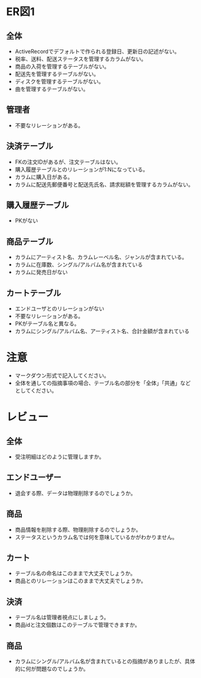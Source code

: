 # ER図1
## 全体
- ActiveRecordでデフォルトで作られる登録日、更新日の記述がない。
- 税率、送料、配送ステータスを管理するカラムがない。
- 商品の入荷を管理するテーブルがない。
- 配送先を管理するテーブルがない。
- ディスクを管理するテーブルがない。
- 曲を管理するテーブルがない。

## 管理者
- 不要なリレーションがある。

## 決済テーブル
- FKの注文IDがあるが、注文テーブルはない。
- 購入履歴テーブルとのリレーションが1:Nになっている。
- カラムに購入日がある。
- カラムに配送先郵便番号と配送先氏名、請求総額を管理するカラムがない。


## 購入履歴テーブル
- PKがない

## 商品テーブル
- カラムにアーティスト名、カラムレーベル名、ジャンルが含まれている。
- カラムに在庫数、シングル/アルバム名が含まれている
- カラムに発売日がない

## カートテーブル
- エンドユーザとのリレーションがない
- 不要なリレーションがある。
- PKがテーブル名と異なる。
- カラムにシングル/アルバム名、アーティスト名、合計金額が含まれている


# 注意
* マークダウン形式で記入してください。
* 全体を通しての指摘事項の場合、テーブル名の部分を「全体」「共通」などとしてください。

# レビュー
## 全体
- 受注明細はどのように管理しますか。

## エンドユーザー
- 退会する際、データは物理削除するのでしょうか。

## 商品
- 商品情報を削除する際、物理削除するのでしょうか。
- ステータスというカラム名では何を意味しているかがわかりません。

## カート
- テーブル名の命名はこのままで大丈夫でしょうか。
- 商品とのリレーションはこのままで大丈夫でしょうか。

## 決済
- テーブル名は管理者視点にしましょう。
- 商品idと注文個数はこのテーブルで管理できますか。

## 商品
- カラムにシングル/アルバム名が含まれているとの指摘がありましたが、具体的に何が問題なのでしょうか。
